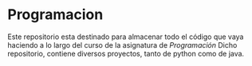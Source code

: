 # Programacion
Este repositorio esta destinado para almacenar todo el código que vaya haciendo a lo largo del curso de la asignatura de *Programación*
Dicho repositorio, contiene diversos proyectos, tanto de python como de java.
